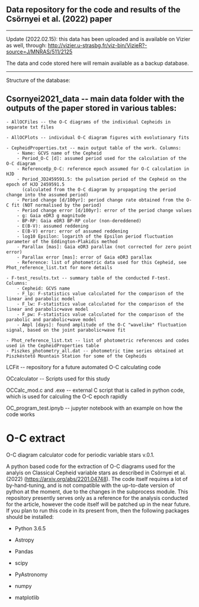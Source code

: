 ## Data repository for the code and results of the Csörnyei et al. (2022) paper
---------------
Update (2022.02.15): this data has been uploaded and is available on Vizier as well, through:
http://vizier.u-strasbg.fr/viz-bin/VizieR?-source=J/MNRAS/511/2125

The data and code stored here will remain available as a backup database.

---------------

Structure of the database:

##    Csornyei2021_data -- main data folder with the outputs of the paper stored in various tables:

    - AllOCFiles -- the O-C diagrams of the individual Cepheids in separate txt files

    - AllOCPlots -- individual O-C diagram figures with evolutionary fits
    
    - CepheidProperties.txt -- main output table of the work. Columns:
        - Name: GCVS name of the Cepheid
        - Period_O-C [d]: assumed period used for the calculation of the O-C diagram
        - ReferenceEp_O-C: reference epoch assumed for O-C calculation in HJD
        - Period_JD2459591.5: the pulsation period of the Cepheid on the epoch of HJD 2459591.5 
          (calculated from the O-C diagram by propagating the period change into the assumed period)
        - Period change [d/100yr]: period change rate obtained from the O-C fit (NOT normalised by the period)
        - Period change error [d/100yr]: error of the period change values
        - g: Gaia eDR3 g magnitude
        - BP-RP: Gaia eDR3 BP-RP color (non-dereddened)
        - E(B-V): assumed reddening
        - E(B-V) error: error of assumed reddening
        - log10 Epsilon: logarith of the Epsilon period fluctuation parameter of the Eddington-Plakidis method
        - Parallax [mas]: Gaia eDR3 parallax (not corrected for zero point error)
        - Parallax error [mas]: error of Gaia eDR3 parallax
        - Reference: list of photometric data used for this Cepheid, see Phot_reference_list.txt for more details
        
    - F-test_results.txt -- summary table of the conducted F-test. Columns:
        - Cepheid: GCVS name
        - F_lp: F-statistics value calculated for the comparison of the linear and parabolic model
        - F_lw: F-statistics value calculated for the comparison of the linear and parabolic+wave model
        - F_pw: F-statistics value calculated for the comparison of the parabolic and parabolic+wave model
        - Ampl [days]: found amplitude of the O-C "wavelike" fluctuation signal, based on the joint parabolic+wave fit
        
    - Phot_reference_list.txt -- list of photometric references and codes used in the CepheidProperties table
    - Piszkes_photometry_all.dat -- photometric time series obtained at Piszkéstető Mountain Station for some of the Cepheids

   LCFit -- repository for a future automated O-C calculating code
   
   OCcalculator -- Scripts used for this study
   
   OCCalc_mod.c and .exe -- external C script that is called in python code, which is used for calculing the O-C epoch rapidly
   
   OC_program_test.ipnyb -- jupyter notebook with an example on how the code works

# O-C extract
O-C diagram calculator code for periodic variable stars
v.0.1.

A python based code for the extraction of O-C diagrams used for the analyis on Classical Cepheid variable stars as described in Csörnyei et al. (2022) (https://arxiv.org/abs/2201.04748). The code itself requires a lot of by-hand-tuning, and is not compatible with the up-to-date version of python at the moment, due to the changes in the subprocess module. This repository presently serves only as a reference for the analysis conducted for the article, however the code itself will be patched up in the near future. If you plan to run this code in its present from, then the following packages should be installed:

- Python 3.6.5

- Astropy

- Pandas

- scipy

- PyAstronomy

- numpy

- matplotlib
